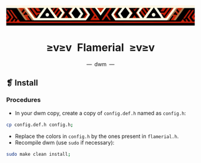 <p align="center">
  <img alt="" src="../../assets/images/ornament.png" width=1020 />
</p>
<h1 align="center">≥v≥v&ensp;Flamerial&ensp;≥v≥v</h1>
<p align="center">—&ensp;dwm&ensp;—</p>

## ❡ Install
### Procedures
- In your dwm copy, create a copy of `config.def.h` named as `config.h`:

```zsh
cp config.def.h config.h;
```

- Replace the colors in `config.h` by the ones present in `flamerial.h`.
- Recompile dwm (use `sudo` if necessary):

```zsh
sudo make clean install;
```
